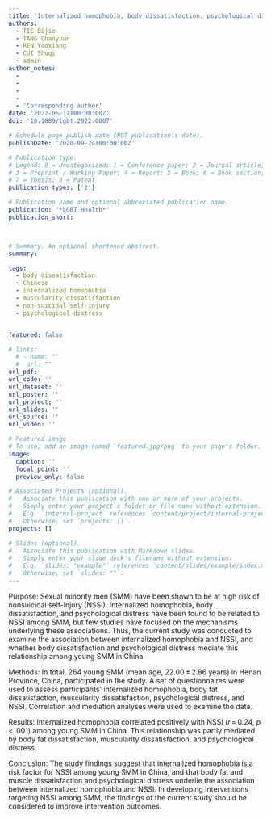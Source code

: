 ```yaml
---
title: 'Internalized homophobia, body dissatisfaction, psychological distress, and Non-Suicidal Self-Injury among Young Sexual Minority Men in China'
authors:
  - TIE Bijie
  - TANG Chanyuan
  - REN Yaoxiang
  - CUI Shuqi
  - admin
author_notes:
  - 
  - 
  -
  - 
  - 'Corresponding author'
date: '2022-05-17T00:00:00Z'
doi: '10.1089/lgbt.2022.0007'

# Schedule page publish date (NOT publication's date).
publishDate: '2020-09-24T00:00:00Z'

# Publication type.
# Legend: 0 = Uncategorized; 1 = Conference paper; 2 = Journal article;
# 3 = Preprint / Working Paper; 4 = Report; 5 = Book; 6 = Book section;
# 7 = Thesis; 8 = Patent
publication_types: ['2']

# Publication name and optional abbreviated publication name.
publication: '*LGBT Health*'
publication_short: 



# Summary. An optional shortened abstract.
summary: 

tags:
  - body dissatisfaction
  - Chinese
  - internalized homophobia
  - muscularity dissatisfaction
  - non-suicidal self-injury
  - psychological distress


featured: false

# links:
  # - name: ""
  #  url: ""
url_pdf: 
url_code: ''
url_dataset: ''
url_poster: ''
url_project: ''
url_slides: ''
url_source: ''
url_video: ''

# Featured image
# To use, add an image named `featured.jpg/png` to your page's folder.
image:
  caption: ''
  focal_point: ''
  preview_only: false

# Associated Projects (optional).
#   Associate this publication with one or more of your projects.
#   Simply enter your project's folder or file name without extension.
#   E.g. `internal-project` references `content/project/internal-project/index.md`.
#   Otherwise, set `projects: []`.
projects: []

# Slides (optional).
#   Associate this publication with Markdown slides.
#   Simply enter your slide deck's filename without extension.
#   E.g. `slides: "example"` references `content/slides/example/index.md`.
#   Otherwise, set `slides: ""`.
---
```

Purpose: Sexual minority men (SMM) have been shown to be at high risk of nonsuicidal self-injury (NSSI). Internalized homophobia, body dissatisfaction, and psychological distress have been found to be related to NSSI among SMM, but few studies have focused on the mechanisms underlying these associations. Thus, the current study was conducted to examine the association between internalized homophobia and NSSI, and whether body dissatisfaction and psychological distress mediate this relationship among young SMM in China.

Methods: In total, 264 young SMM (mean age, 22.00 ± 2.86 years) in Henan Province, China, participated in the study. A set of questionnaires were used to assess participants' internalized homophobia, body fat dissatisfaction, muscularity dissatisfaction, psychological distress, and NSSI. Correlation and mediation analyses were used to examine the data.

Results: Internalized homophobia correlated positively with NSSI (*r* = 0.24, *p* < .001) among young SMM in China. This relationship was partly mediated by body fat dissatisfaction, muscularity dissatisfaction, and psychological distress.

Conclusion: The study findings suggest that internalized homophobia is a risk factor for NSSI among young SMM in China, and that body fat and muscle dissatisfaction and psychological distress underlie the association between internalized homophobia and NSSI. In developing interventions targeting NSSI among SMM, the findings of the current study should be considered to improve intervention outcomes.
